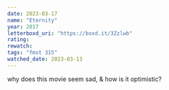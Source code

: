 ```yaml
---
date: 2023-03-17
name: "Eternity"
year: 2017
letterboxd_uri: "https://boxd.it/3Zzlwb"
rating: 
rewatch: 
tags: "fmst 315"
watched_date: 2023-03-13
---
```


why does this movie seem sad, & how is it optimistic?
